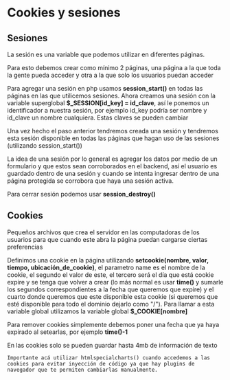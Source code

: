 # Cookies y sesiones
## Sesiones
La sesión es una variable que podemos utilizar en diferentes páginas.

Para esto debemos crear como mínimo 2 páginas, una página a la que toda la gente pueda acceder y otra a la que solo los usuarios puedan acceder

Para agregar una sesión en php usamos **session_start()** en todas las páginas en las que utilicemos sesiones. Ahora creamos una sesión con la variable superglobal **$_SESSION[id_key] = id_clave**, así le ponemos un identificador a nuestra sesión, por ejemplo id_key podría ser nombre y id_clave un nombre cualquiera. Estas claves se pueden cambiar

Una vez hecho el paso anterior tendremos creada una sesión y tendremos esta sesión disponible en todas las páginas que hagan uso de las sesiones (utilizando session_start())

La idea de una sesión por lo general es agregar los datos por medio de un formulario y que estos sean corroborados en el backend, así el usuario es guardado dentro de una sesión y cuando se intenta ingresar dentro de una página protegida se corrobora que haya una sesión activa.

Para cerrar sesión podemos usar **session_destroy()**

## Cookies
Pequeños archivos que crea el servidor en las computadoras de los usuarios para que cuando este abra la página puedan cargarse ciertas preferencias

Definimos una cookie en la página utilizando **setcookie(nombre, valor, tiempo, ubicación_de_cookie)**, el parametro name es el nombre de la cookie, el segundo el valor de este, el tercero será el día que está cookie expire y se tenga que volver a crear (lo más normal es usar **time()** y sumarle los segundos correspondientes a la fecha que queremos que expire) y el cuarto donde queremos que este disponible esta cookie (si queremos que esté disponible para todo el dominio dejarlo como "/"). Para llamar a esta variable global utilizamos la variable global **$_COOKIE[nombre]**

Para remover cookies simplemente debemos poner una fecha que ya haya expirado al setearlas, por ejemplo **time()-1**

En las cookies solo se pueden guardar hasta 4mb de información de texto

    Importante acá utilizar htmlspecialcharts() cuando accedemos a las cookies para evitar inyección de código ya que hay plugins de navegador que te permiten cambiarlas manualmente.